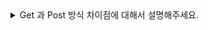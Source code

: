 <details>
  <summary>Get 과 Post 방식 차이점에 대해서 설명해주세요.</summary>
  </br>
<pre>
    <table>
        <thead>
            <tr>
                <th>특징</th>
                <th>GET</th>
                <th>POST</th>
            </tr>
        </thead>
        <tbody>
            <tr>
                <td>데이터 전송 방식</td>
                <td>URL에 쿼리 스트링으로 전송</td>
                <td>HTTP 본문에 포함하여 전송</td>
            </tr>
            <tr>
                <td>데이터 크기 제한</td>
                <td>있음 (보통 2048자 이내)</td>
                <td>없음 (서버/브라우저 설정에 따름)</td>
            </tr>
            <tr>
                <td>보안</td>
                <td>낮음 (URL에 데이터가 노출됨)</td>
                <td>상대적으로 높음 (본문에 데이터 포함, SSL/TLS 필요)</td>
            </tr>
            <tr>
                <td>캐싱</td>
                <td>가능</td>
                <td>불가능</td>
            </tr>
            <tr>
                <td>목적</td>
                <td>데이터 조회 (Read)</td>
                <td>데이터 생성/업데이트 (Create/Update)</td>
            </tr>
        </tbody>
    </table>
</pre>
</details>

<br/>